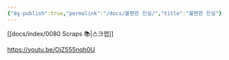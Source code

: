 ```yaml
---
{"dg-publish":true,"permalink":"/docs/불편한 진실/","title":"불편한 진실"}
---
```


[[docs/index/0080 Scraps 📚\|스크랩]]

https://youtu.be/OjZ555nqh0U

